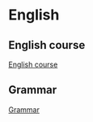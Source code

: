 # English

## English course
[English course](/english/EnglishCourse/index.md)

## Grammar
[Grammar](/english/Grammar/index.md)